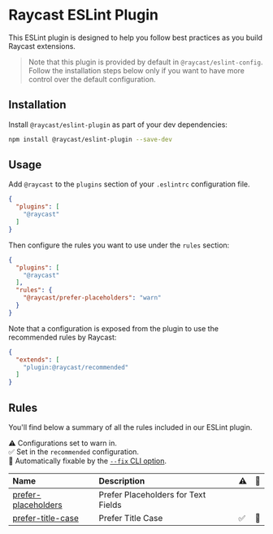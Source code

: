 # Raycast ESLint Plugin

This ESLint plugin is designed to help you follow best practices as you build Raycast extensions.

> Note that this plugin is provided by default in `@raycast/eslint-config`. Follow the installation steps below only if you want to have more control over the default configuration.

## Installation

Install `@raycast/eslint-plugin` as part of your dev dependencies:

```sh
npm install @raycast/eslint-plugin --save-dev
```

## Usage

Add `@raycast` to the `plugins` section of your `.eslintrc` configuration file.

```json
{
  "plugins": [
    "@raycast"
  ]
}
```

Then configure the rules you want to use under the `rules` section:

```json
{
  "plugins": [
    "@raycast"
  ],
  "rules": {
    "@raycast/prefer-placeholders": "warn"
  }
}
```

Note that a configuration is exposed from the plugin to use the recommended rules by Raycast:

```json
{
  "extends": [
    "plugin:@raycast/recommended"
  ]
}
```

## Rules

You'll find below a summary of all the rules included in our ESLint plugin.

<!-- begin auto-generated rules list -->

⚠️ Configurations set to warn in.\
✅ Set in the `recommended` configuration.\
🔧 Automatically fixable by the [`--fix` CLI option](https://eslint.org/docs/user-guide/command-line-interface#--fix).

| Name                                                     | Description                         | ⚠️ | 🔧 |
| :------------------------------------------------------- | :---------------------------------- | :- | :- |
| [prefer-placeholders](docs/rules/prefer-placeholders.md) | Prefer Placeholders for Text Fields |    |    |
| [prefer-title-case](docs/rules/prefer-title-case.md)     | Prefer Title Case                   | ✅  | 🔧 |

<!-- end auto-generated rules list -->


